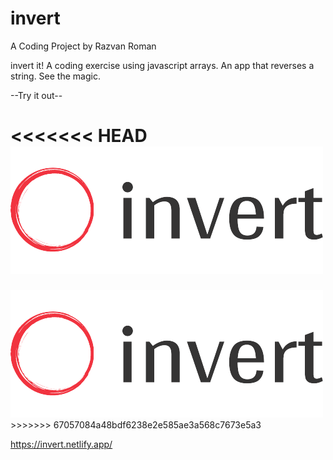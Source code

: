 # invert
A Coding Project by Razvan Roman

invert it! A coding exercise using javascript arrays.
An app that reverses a string. See the magic.

--Try it out--

<<<<<<< HEAD
<img src="img/invert/logo_small.png" alt="">
=======
<img src="img/invert/logo_small.png" alt="invert logo">
>>>>>>> 67057084a48bdf6238e2e585ae3a568c7673e5a3

https://invert.netlify.app/
